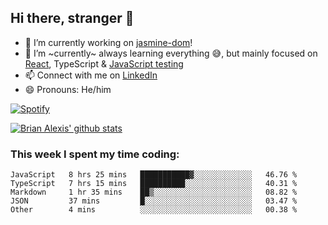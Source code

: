 ## Hi there, stranger 👋

- 🔭 I’m currently working on [jasmine-dom](https://github.com/testing-library/jasmine-dom)!
- 🌱 I’m ~currently~ always learning everything 😅, but mainly focused on [React](https://courseit.com.ar/cursos/frontend-avanzado-2020), TypeScript & [JavaScript testing](https://testingjavascript.com/)
- 📫 Connect with me on [LinkedIn](https://www.linkedin.com/in/brian-alexis/)
- 😄 Pronouns: He/him

[![Spotify](https://novatorem-nine-beige.vercel.app/api/spotify)](https://open.spotify.com/user/21ttbyunhf56rp6soqidgfk2q)

[![Brian Alexis' github stats](https://github-readme-stats-sepia-two.vercel.app/api?username=brrianalexis&show_icons=true&hide_border=true?count_private=true)](https://github.com/brrianalexis/github-readme-stats)

### This week I spent my time coding:
<!--START_SECTION:waka-->
```text
JavaScript   8 hrs 25 mins   ███████████▓░░░░░░░░░░░░░   46.76 % 
TypeScript   7 hrs 15 mins   ██████████░░░░░░░░░░░░░░░   40.31 % 
Markdown     1 hr 35 mins    ██▒░░░░░░░░░░░░░░░░░░░░░░   08.82 % 
JSON         37 mins         █░░░░░░░░░░░░░░░░░░░░░░░░   03.47 % 
Other        4 mins          ░░░░░░░░░░░░░░░░░░░░░░░░░   00.38 % 
```
<!--END_SECTION:waka-->
